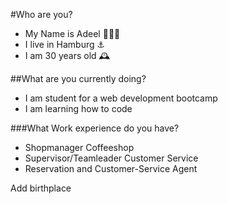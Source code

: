  #Who are you?
- My Name is Adeel 🙋🏻‍♂️
- I live in Hamburg ⚓️
- I am 30 years old 🕰

 ##What are you currently doing?
- I am student for a web development bootcamp
- I am learning how to code

 ###What Work experience do you have?
- Shopmanager Coffeeshop
- Supervisor/Teamleader Customer Service
- Reservation and Customer-Service Agent

Add birthplace
